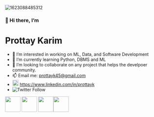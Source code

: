![1623088485312](https://user-images.githubusercontent.com/70666023/122691198-7fab4400-d271-11eb-9f4b-d4c8324bb38b.jpg)

### 👋 Hi there, I’m
# Prottay Karim
- 👀 I’m interested in working on  ML, Data, and Software Development
- 🌱 I’m currently learning Python, DBMS and ML
- 💞️ I’m looking to collaborate on any project that helps the develpoer community.
- 📫 Email me: prottayk45@gmail.com
- <img height = "20" src="https://upload.wikimedia.org/wikipedia/commons/e/e9/Linkedin_icon.svg">  https://www.linkedin.com/in/prottayk
- ![Twitter Follow](https://img.shields.io/twitter/follow/karim_prottay?style=social)


<img height = "50" src="https://www.python.org/static/opengraph-icon-200x200.png"> <img height = "50" src="https://www.oracle.com/a/ocom/img/cb71-java-logo.png"> <img height = "50" src="https://upload.wikimedia.org/wikipedia/commons/thumb/6/61/HTML5_logo_and_wordmark.svg/1200px-HTML5_logo_and_wordmark.svg.png"><img height = "50" src="https://upload.wikimedia.org/wikipedia/commons/thumb/d/d5/CSS3_logo_and_wordmark.svg/1200px-CSS3_logo_and_wordmark.svg.png">
<!---
prottayislive/prottayislive is your go to connect with me!
--->
